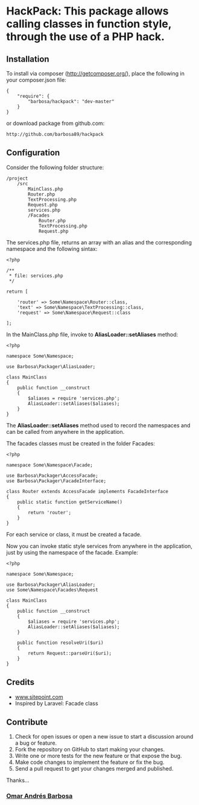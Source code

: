 # HackPack: This package allows calling classes in function style, through the use of a PHP hack.

## Installation

To install via composer (http://getcomposer.org/), place the following in your composer.json file:

    {
        "require": {
            "barbosa/hackpack": "dev-master"
        }
    }

or download package from github.com:

    http://github.com/barbosa89/hackpack

## Configuration

Consider the following folder structure:

    /project
        /src
            MainClass.php
            Router.php
            TextProcessing.php
            Request.php
            services.php
            /Facades
                Router.php
                TextProcessing.php
                Request.php

The services.php file, returns an array with an alias and the corresponding namespace and the following sintax: 
    
    <?php 

    /**
     * file: services.php
     */

    return [

        'router' => Some\Namespace\Router::class,
        'text' => Some\Namespace\TextProcessing::class,
        'request' => Some\Namespace\Request::class  

    ];

In the MainClass.php file, invoke to **AliasLoader::setAliases** method:
    
    <?php

    namespace Some\Namespace;

    use Barbosa\Packager\AliasLoader;

    class MainClass
    {
        public function __construct
        {
            $aliases = require 'services.php';
            AliasLoader::setAliases($aliases);
        }
    }

The **AliasLoader::setAliases** method used to record the namespaces and can be called from anywhere in the application.

The facades classes must be created in the folder Facades:

    <?php

    namespace Some\Namespace\Facade;

    use Barbosa\Packager\AccessFacade;
    use Barbosa\Packager\FacadeInterface;

    class Router extends AccessFacade implements FacadeInterface
    {
        public static function getServiceName()
        {
            return 'router';
        }
    }

For each service or class, it must be created a facade.

Now you can invoke static style services from anywhere in the application, just by using the namespace of the facade. Example: 

    <?php

    namespace Some\Namespace;

    use Barbosa\Packager\AliasLoader;
    use Some\Namespace\Facades\Request

    class MainClass
    {
        public function __construct
        {
            $aliases = require 'services.php';
            AliasLoader::setAliases($aliases);
        }

        public function resolveUri($uri)
        {
            return Request::parseUri($uri);
        }
    }

## Credits
- www.sitepoint.com
- Inspired by Laravel: Facade class


## Contribute
1. Check for open issues or open a new issue to start a discussion around a bug or feature.
2. Fork the repository on GitHub to start making your changes.
3. Write one or more tests for the new feature or that expose the bug.
4. Make code changes to implement the feature or fix the bug.
5. Send a pull request to get your changes merged and published.

Thanks...

### [Omar Andrés Barbosa](http://omarbarbosa.com)